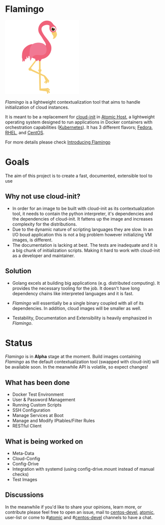 # Flamingo

![Flamingo Logo](/logo.png)

*Flamingo* is a lightweight contextualization tool that aims to handle
initialization of cloud instances.

It is meant to be a replacement for [cloud-init] in [Atomic Host], a lightweight 
operating system designed to run applications in Docker containers with 
orchestration capabilities ([Kubernetes]). It has 3 different 
flavors; [Fedora], [RHEL], and [CentOS].

For more details please check [Introducing Flamingo]

# Goals
The aim of this project is to create a fast, documented, extensible
tool to use

## Why not use cloud-init?

- In order for an image to be built with cloud-init as its contextualization tool,
 it needs to contain the python interpreter, it's dependencies and the dependencies of
 cloud-init. It fattens up the image and increases complexity for the distributions.
- Due to the dynamic nature of scripting languages they are slow. In an I/O boud 
application this is not a big problem however initializing VM images, is different.
- The documentation is lacking at best. The tests are inadequate and it is a big chunk
of initialization scripts. Making it hard to work with cloud-init as a developer and
maintainer.

## Solution

- Golang excels at building big applications (e.g. distributed computing). 
  It provides the necessary tooling for the job. It doesn't have long 
  dependency chains like interpreted languages and it is fast.

- *Flamingo* will essentially be a single binary coupled with all of its
  dependencies. In addition, cloud images will be smaller as well.

- Testability, Documentation and Extensibility is heavily emphasized in *Flamingo*.

# Status
*Flamingo* is in **Alpha** stage at the moment. Build images containing
*Flamingo* as the default contextualization tool (swapped with cloud-init)
will be available soon. In the meanwhile API is volatile, so expect changes!

## What has been done

- Docker Test Environment
- User & Password Management
- Running Custom Scripts
- SSH Configuration
- Manage Services at Boot
- Manage and Modify IPtables/Filter Rules
- RESTful Client

## What is being worked on

- Meta-Data
- Cloud-Config
- Config-Drive
- Integration with systemd (using config-drive.mount instead of manual checks)
- Test Images

## Discussions
In the meanwhile if you'd like to share your opinions, learn more,
or contribute please feel free to open an issue, mail to [centos-devel], [atomic],
user-list or come to #[atomic](irc://irc.freenode.net/#atomic-devel) and #[centos-devel](irc://irc.freenode.net/#centos-devel) channels to have a chat.

[Introducing Flamingo]: http://tmrts.com/post/flamingo/
[cloud-init]: http://cloudinit.readthedocs.org/en/latest/
[Kubernetes]: http://kubernetes.io
[Atomic Host]: http://projectatomic.io
[Fedora]: http://www.projectatomic.io/download/
[CentOS]: http://www.projectatomic.io/download/
[RHEL]: http://www.projectatomic.io/download/
[centos-devel]: https://lists.centos.org/mailman/listinfo/centos-devel
[atomic]: https://lists.projectatomic.io/mailman/listinfo/atomic
